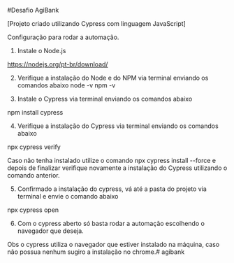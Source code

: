 #Desafio AgiBank

[Projeto criado utilizando Cypress com linguagem JavaScript]

Configuração para rodar a automação.

1. Instale o Node.js

https://nodejs.org/pt-br/download/

2. Verifique a instalação do Node e do NPM via terminal enviando os comandos abaixo
node -v
npm -v

3. Instale o Cypress via terminal enviando os comandos abaixo

npm install cypress

4. Verifique a instalação do Cypress via terminal enviando os comandos abaixo

npx cypress verify

Caso não tenha instalado utilize o comando npx cypress install --force e depois de finalizar verifique novamente a instalação do Cypress utilizando o comando anterior.

5. Confirmado a instalação do cypress, vá até a pasta do projeto via terminal e envie o comando abaixo

npx cypress open

6. Com o cypress aberto só basta rodar a automação escolhendo o navegador que deseja.
 
Obs o cypress utiliza o navegador que estiver instalado na máquina, caso não possua nenhum sugiro a instalação no chrome.# agibank
